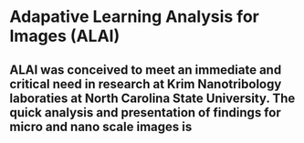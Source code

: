 # Adapative Learning Analysis for Images (ALAI)

## ALAI was conceived to meet an immediate and critical need in research at Krim Nanotribology laboraties at North Carolina State University. The quick analysis and presentation of findings for micro and nano scale images is 

